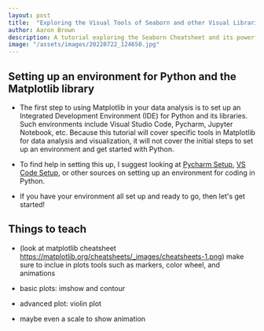 ```yaml
---
layout: post
title:  "Exploring the Visual Tools of Seaborn and other Visual Libraries"
author: Aaron Brown
description: A tutorial exploring the Seaborn Cheatsheet and its powerful visual tools along with a brief introduction to Matplotlib
image: "/assets/images/20220722_124650.jpg"
--- 
```


## Setting up an environment for Python and the Matplotlib library

* The first step to using Matplotlib in your data analysis is to set up an Integrated Development Environment (IDE) for Python and its libraries. Such environments include Visual Studio Code, Pycharm, Jupyter Notebook, etc. Because this tutorial will cover specific tools in Matplotlib for data analysis and visualization, it will not cover the initial steps to set up an environment and get started with Python.

* To find help in setting this up, I suggest looking at [Pycharm Setup](https://www.guru99.com/how-to-install-python.html), [VS Code Setup](https://code.visualstudio.com/docs/python/python-tutorial), or other sources on setting up an environment for coding in Python.

* If you have your environment all set up and ready to go, then let's get started!



## Things to teach

* (look at matplotlib cheatsheet https://matplotlib.org/cheatsheets/_images/cheatsheets-1.png) make sure to inclue in plots tools such as markers, color wheel, and animations

* basic plots: imshow and contour

* advanced plot: violin plot

* maybe even a scale to show animation
